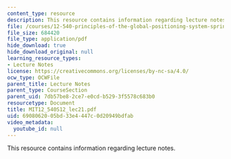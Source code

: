 ```yaml
---
content_type: resource
description: This resource contains information regarding lecture notes.
file: /courses/12-540-principles-of-the-global-positioning-system-spring-2012/6908062005bd33e4447c0d20949bdfab_MIT12_540S12_lec21.pdf
file_size: 684420
file_type: application/pdf
hide_download: true
hide_download_original: null
learning_resource_types:
- Lecture Notes
license: https://creativecommons.org/licenses/by-nc-sa/4.0/
ocw_type: OCWFile
parent_title: Lecture Notes
parent_type: CourseSection
parent_uid: 7db57be8-2ce7-e0cd-b529-3f5578c683b0
resourcetype: Document
title: MIT12_540S12_lec21.pdf
uid: 69080620-05bd-33e4-447c-0d20949bdfab
video_metadata:
  youtube_id: null
---
```

This resource contains information regarding lecture notes.
